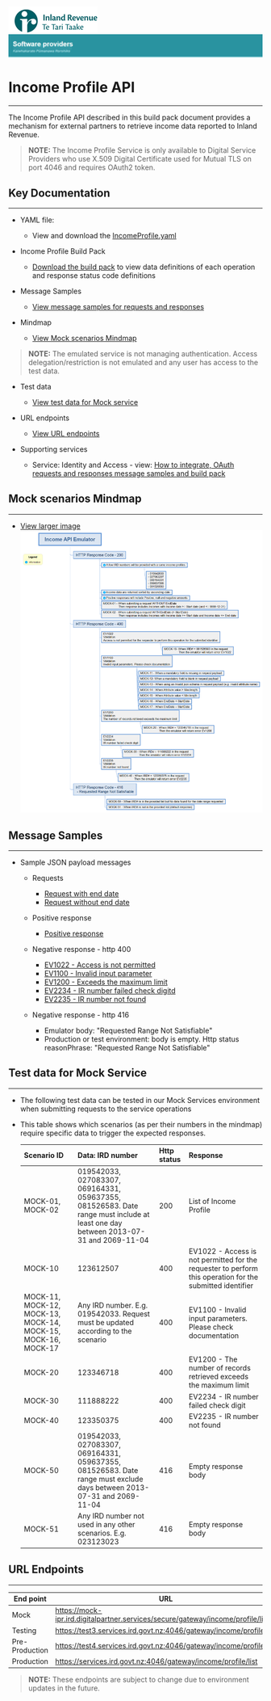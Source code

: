 ![IRD logo](../Images/IRlogo.gif)
![Software Dev](../Images/SoftwareDev.png)

# Income Profile API
---

The Income Profile API described in this build pack document provides a mechanism for external partners to retrieve income data reported to Inland Revenue.

>**NOTE:** The Income Profile Service is only available to Digital Service Providers who use X.509 Digital Certificate used for Mutual TLS on port 4046 and requires OAuth2 token.
 


## Key Documentation
---

- YAML file:
	- View and download the [IncomeProfile.yaml](IncomeProfile.yaml)

- Income Profile Build Pack 
	- [Download the build pack](Gateway%20Services%20Build%20pack%20-%20Income%20Profile%20API.pdf) to view data definitions of each operation and response status code definitions
	
* Message Samples
	* [View message samples for requests and responses](#-message-samples)

* Mindmap
    * [View Mock scenarios Mindmap](#-mock-scenarios-mindmap)

>**NOTE:** The emulated service is not managing authentication. Access delegation/restriction is not emulated and any user has access to the test data.
        
* Test data
    * [View test data for Mock service](#-test-data-for-mock-service)

* URL endpoints
    * [View URL endpoints](#-url-endpoints)
    
* Supporting services
    * Service: Identity and Access - view: [How to integrate, OAuth requests and responses message samples and build pack](../Service%20-%20Identity%20and%20Access/Latest/)
    
## Mock scenarios Mindmap
---

- [View larger image](images/Income%20API%20Emulator%20Mindmap.png)
![Mock Scenarios](images/Income%20API%20Emulator%20Mindmap.png)


## Message Samples
---

* Sample JSON payload messages
	* Requests
	    * [Request with end date](sample%20messages/request_with_end_date.json)
	    * [Request without end date](sample%20messages/request_without_end_date.json)
	    
	* Positive response
	    * [Positive response](sample%20messages/response_positive_response.json)
	  
	* Negative response - http 400
	    * [EV1022 - Access is not permitted](sample%20messages/response_EV1022_access_is_not_permitted.json)
	    * [EV1100 - Invalid input parameter](sample%20messages/response_EV1100_invalid_input_parameter.json)
	    * [EV1200 - Exceeds the maximum limit](sample%20messages/response_EV1200_exceed_the_max_limit.json)
	    * [EV2234 - IR number failed check digitd](sample%20messages/response_EV2234_IR_failed_check_digit.json)
	    * [EV2235 - IR number not found](sample%20messages/response_EV2234_IR_failed_check_digit.json)
	    
	* Negative response - http 416
	    * Emulator body: "Requested Range Not Satisfiable"
	    * Production or test environment: body is empty. Http status reasonPhrase: "Requested Range Not Satisfiable"


## Test data for Mock Service
---
   - The following test data can be tested in our Mock Services environment when submitting requests to the service operations
   - This table shows which scenarios (as per their numbers in the mindmap) require specific data to trigger the expected responses.

      Scenario ID | Data: IRD number | Http status | Response 
    	--- | --- | --- | ---
    	MOCK-01, MOCK-02 | 019542033, 027083307, 069164331, 059637355, 081526583. Date range must include at least one day between 2013-07-31 and 2069-11-04 | 200 | List of Income Profile
    	MOCK-10 | 123612507 | 400 | EV1022 - Access is not permitted for the requester to perform this operation for the submitted identifier
    	MOCK-11, MOCK-12, MOCK-13, MOCK-14, MOCK-15, MOCK-16, MOCK-17 | Any IRD number. E.g. 019542033. Request must be updated according to the scenario | 400 | EV1100 - Invalid input parameters. Please check documentation
    	MOCK-20 | 123346718 | 400 | EV1200 - The number of records retrieved exceeds the maximum limit
    	MOCK-30 | 111888222 | 400 | EV2234 - IR number failed check digit
    	MOCK-40 | 123350375 | 400 | EV2235 - IR number not found
    	MOCK-50 | 019542033, 027083307, 069164331, 059637355, 081526583. Date range must exclude days between 2013-07-31 and 2069-11-04 | 416 | Empty response body
    	MOCK-51 | Any IRD number not used in any other scenarios. E.g. 023123023 | 416 | Empty response body


## URL Endpoints
---

| End point|  URL|
|--|--|
| Mock | https://mock-ipr.ird.digitalpartner.services/secure/gateway/income/profile/list |
| Testing | https://test3.services.ird.govt.nz:4046/gateway/income/profile/list |    
| Pre-Production | https://test4.services.ird.govt.nz:4046/gateway/income/profile/list | 
| Production | https://services.ird.govt.nz:4046/gateway/income/profile/list |

>**NOTE:** These endpoints are subject to change due to environment updates in the future. 